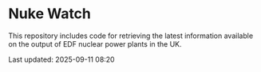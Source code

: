 # Nuke Watch

This repository includes code for retrieving the latest information available on the output of EDF nuclear power plants in the UK.

Last updated: 2025-09-11 08:20